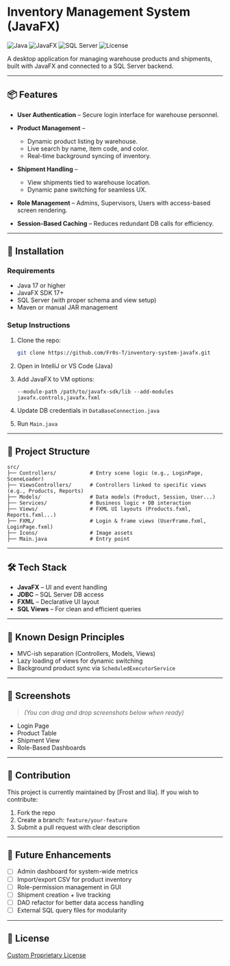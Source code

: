 # Inventory Management System (JavaFX)

![Java](https://img.shields.io/badge/Java-17%2B-blue?logo=java\&logoColor=white)
![JavaFX](https://img.shields.io/badge/JavaFX-17%2B-brightgreen?logo=oracle)
![SQL Server](https://img.shields.io/badge/Database-SQL%20Server-lightgrey?logo=microsoftsqlserver\&logoColor=white)
![License](https://img.shields.io/badge/License-MIT-yellow?style=flat-square)

A desktop application for managing warehouse products and shipments, built with JavaFX and connected to a SQL Server backend.

---

## 📦 Features

* **User Authentication** – Secure login interface for warehouse personnel.
* **Product Management** –

  * Dynamic product listing by warehouse.
  * Live search by name, item code, and color.
  * Real-time background syncing of inventory.
* **Shipment Handling** –

  * View shipments tied to warehouse location.
  * Dynamic pane switching for seamless UX.
* **Role Management** – Admins, Supervisors, Users with access-based screen rendering.
* **Session-Based Caching** – Reduces redundant DB calls for efficiency.

---

## 🔧 Installation

### Requirements

* Java 17 or higher
* JavaFX SDK 17+
* SQL Server (with proper schema and view setup)
* Maven or manual JAR management

### Setup Instructions

1. Clone the repo:

   ```bash
   git clone https://github.com/Fr0s-T/inventory-system-javafx.git
   ```

2. Open in IntelliJ or VS Code (Java)

3. Add JavaFX to VM options:

   ```
   --module-path /path/to/javafx-sdk/lib --add-modules javafx.controls,javafx.fxml
   ```

4. Update DB credentials in `DataBaseConnection.java`

5. Run `Main.java`

---

## 📁 Project Structure

```plaintext
src/
├── Controllers/           # Entry scene logic (e.g., LoginPage, SceneLoader)
├── ViewsControllers/      # Controllers linked to specific views (e.g., Products, Reports)
├── Models/                # Data models (Product, Session, User...)
├── Services/              # Business logic + DB interaction
├── Views/                 # FXML UI layouts (Products.fxml, Reports.fxml...)
├── FXML/                  # Login & frame views (UserFrame.fxml, LoginPage.fxml)
├── Icons/                 # Image assets
├── Main.java              # Entry point
```

---

## 🛠️ Tech Stack

* **JavaFX** – UI and event handling
* **JDBC** – SQL Server DB access
* **FXML** – Declarative UI layout
* **SQL Views** – For clean and efficient queries

---

## 📌 Known Design Principles

* MVC-ish separation (Controllers, Models, Views)
* Lazy loading of views for dynamic switching
* Background product sync via `ScheduledExecutorService`

---

## 📸 Screenshots

> *(You can drag and drop screenshots below when ready)*

* Login Page
* Product Table
* Shipment View
* Role-Based Dashboards

---

## 🤝 Contribution

This project is currently maintained by \[Frost and Ilia]. If you wish to contribute:

1. Fork the repo
2. Create a branch: `feature/your-feature`
3. Submit a pull request with clear description

---

## 🧹 Future Enhancements

* [ ] Admin dashboard for system-wide metrics
* [ ] Import/export CSV for product inventory
* [ ] Role-permission management in GUI
* [ ] Shipment creation + live tracking
* [ ] DAO refactor for better data access handling
* [ ] External SQL query files for modularity

---

## 📜 License
[
Custom Proprietary License
](https://github.com/Fr0s-T/inventory-management-system/blob/master/Custom%20Proprietary%20License)
